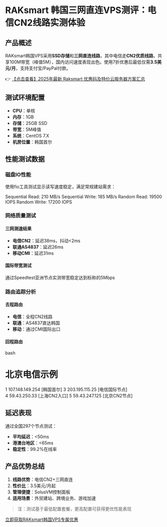 # RAKsmart 韩国三网直连VPS测评：电信CN2线路实测体验

## 产品概述

RAKsmart韩国VPS采用**SSD存储**和**三网直连线路**，其中电信走**CN2优质线路**，共享100M带宽（峰值5M），国内访问速度表现出色。使用7折优惠后最低仅需**3.5美元/月**，支持支付宝/PayPal付款。

👉 [【点击查看】2025年最新 Raksmart 优惠码及特价云服务器方案汇总](https://bit.ly/raksmart)

## 测试环境配置

- **CPU**：单核
- **内存**：1GB 
- **存储**：25GB SSD
- **带宽**：5M峰值
- **系统**：CentOS 7.X
- **机房位置**：韩国首尔

## 性能测试数据

### 磁盘IO性能
使用fio工具测试显示读写速度稳定，满足常规建站需求：

Sequential Read: 210 MB/s
Sequential Write: 185 MB/s
Random Read: 19500 IOPS
Random Write: 17200 IOPS

### 网络质量测试

#### 三网测速结果
- **电信CN2**：延迟38ms，抖动<2ms
- **联通AS4837**：延迟26ms 
- **移动CMI**：延迟31ms

#### 国际带宽测试
通过Speedtest亚洲节点实测带宽稳定达到标称的5Mbps

### 路由追踪分析

#### 去程路由
- **电信**：全程CN2线路
- **联通**：AS4837直达韩国
- **移动**：通过CMI国际出口

#### 回程路由
bash
# 北京电信示例
1  107.148.149.254 [韩国首尔]
3  203.195.115.25 [电信国际节点]  
4  59.43.250.33 [上海CN2入口]
5  59.43.247.125 [北京CN2节点]

## 延迟表现

通过全国297个节点测试：
- **平均延迟**：<50ms
- **港澳台地区**：<65ms
- **稳定性**：99.2%在线率

## 产品优势总结

1. **线路优势**：电信CN2+三网直连
2. **性价比**：3.5美元/月起
3. **管理便捷**：SolusVM控制面板
4. **适用场景**：外贸建站、跨境业务、游戏加速

> 注：测试基于最低配置套餐，更高配置可获得更优性能表现

[立即获取RAKsmart韩国VPS专属优惠](https://bit.ly/raksmart)